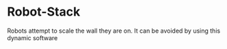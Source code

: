 # Robot-Stack
Robots attempt to scale the wall they are on. It can be avoided by using this dynamic software
